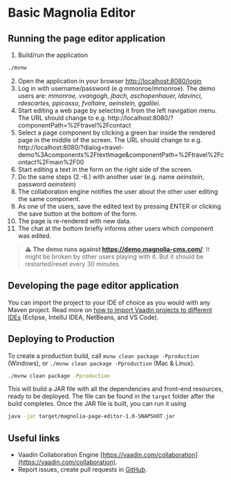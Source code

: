 # Basic Magnolia Editor

## Running the page editor application

1. Build/run the application
```bash
./mvnw
```
2. Open the application in your browser [http://localhost:8080/login](http://localhost:8080/login)
3. Log in with username/password (e.g mmonroe/mmonroe). The demo users are: _mmonroe, vvangogh, jbach, aschopenhauer, ldavinci, rdescartes, ppicasso, fvoltaire, aeinstein, ggalilei_.
4. Start editing a web page by selecting it from the left navigation menu. The URL should change to e.g. http://localhost:8080/?componentPath=%2Ftravel%2Fcontact
5. Select a page component by clicking a green bar inside the rendered page in the middle of the screen. The URL should change to e.g. http://localhost:8080/?dialog=travel-demo%3Acomponents%2FtextImage&componentPath=%2Ftravel%2Fcontact%2Fmain%2F00
6. Start editing a text in the form on the right side of the screen.
7. Do the same steps (2.-6.) with another user (e.g. name _aeinstein_, password _aeinstein_)
8. The collaboration engine notifies the user about the other user editing the same component.
9. As one of the users, save the edited text by pressing ENTER or clicking the save button at the bottom of the form.
10. The page is re-rendered with new data.
11. The chat at the bottom briefly informs other users which component was edited. 

> :warning: **The demo runs against https://demo.magnolia-cms.com/**: It might be broken by other users playing with it. But it should be restarted/reset every 30 minutes.

## Developing the page editor application

You can import the project to your IDE of choice as you would with any
Maven project. Read more on [how to import Vaadin projects to different 
IDEs](https://vaadin.com/docs/latest/guide/step-by-step/importing) (Eclipse, IntelliJ IDEA, NetBeans, and VS Code).

## Deploying to Production

To create a production build, call `mvnw clean package -Pproduction` (Windows),
or `./mvnw clean package -Pproduction` (Mac & Linux).
```bash
./mvnw clean package -Pproduction
```
This will build a JAR file with all the dependencies and front-end resources,
ready to be deployed. The file can be found in the `target` folder after the build completes.
Once the JAR file is built, you can run it using
```bash
java -jar target/magnolia-page-editor-1.0-SNAPSHOT.jar
```

## Useful links

- Vaadin Collaboration Engine [https://vaadin.com/collaboration](https://vaadin.com/collaboration).
- Report issues, create pull requests in [GitHub](https://github.com/rkovarik/vaadin-magnolia-collaboration).
